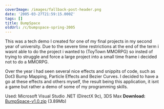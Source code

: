 ```yaml
---
coverImage: /images/fallback-post-header.png
date: '2005-03-27T21:59:15.000Z'
tags: []
title: BumpSpace
oldUrl: /c/bumpspace-spring-2005
---
```


This was a tech demo I created for one of my final projects in my second year of university. Due to the severe time restrictions at the end of the term i wasnt able to do the project i wanted to (ToyTown MMORPG) so insted of trying to struggle and force a large project into a small time frame i decided not to do a MMORPG.

<!-- more -->

Over the year i had seen several nice effects and snippits of code, such as Dot3 Bump Mapping, Particle Effects and Bezier Curves. I decided to have a go at these effects and others myself, the result being this application, it isnt a game but rather a demo of some of my programming skills.

Used: Microsoft Visual Studio .NET (DirectX 9c), 3DS Max
**Download:** [BumpSpace-v1.0.zip](https://www.mikecann.co.uk/Files/BumpSpace-v1.0.zip) (3.89Mb)
